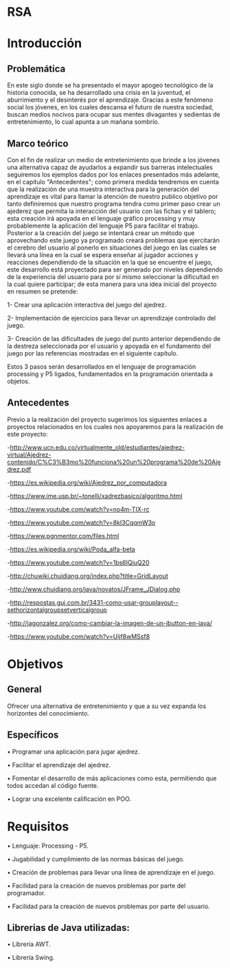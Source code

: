 
# RSA

# Introducción

## Problemática

En este siglo donde se ha presentado el mayor apogeo tecnológico de la historia conocida, se ha desarrollado una crisis en la juventud, el aburrimiento y el desinterés por el aprendizaje. Gracias a este fenómeno social los jóvenes, en los cuales descansa el futuro de nuestra sociedad, buscan medios nocivos para ocupar sus mentes divagantes y sedientas de entretenimiento, lo cual apunta a un mañana sombrío.


## Marco teórico

Con el fin de realizar un medio de entretenimiento que brinde a los jóvenes una alternativa capaz de ayudarlos a expandir sus barreras intelectuales seguiremos los ejemplos dados por los enlaces presentados más adelante, en el capítulo "Antecedentes"; como primera medida tendremos en cuenta que la realización de una muestra interactiva para la generación del aprendizaje es vital para llamar la atención de nuestro publico objetivo por tanto definiremos que nuestro programa tendra como primer paso crear un ajederez que permita la interacción del usuario con las fichas y el tablero; esta creación irá apoyada en el lenguaje gráfico processing y muy probablemente la aplicación del lenguaje P5 para facilitar el trabajo.
Posterior a la creación del juego se intentará crear un método que aprovechando este juego ya programado creará problemas que ejercitarán el cerebro del usuario al ponerlo en situaciones del juego en las cuales se llevará una línea en la cual se espera enseñar al jugador acciones y reacciones dependiendo de la situación en la que se encuentre el juego, este desarrollo está proyectado para ser generado por niveles dependiendo de la experiencia del usuario para por sí mismo seleccionar la dificultad en la cual quiere participar; de esta manera para una idea inicial del proyecto en resumen se pretende:

1- Crear una aplicación interactiva del juego del ajedrez.

2- Implementación de ejercicios para llevar un aprendizaje controlado del juego.

3- Creación de las dificultades de juego del punto anterior dependiendo de la destreza seleccionada por el usuario y apoyada en el fundamento del juego por las referencias mostradas en el siguiente capítulo.

Estos 3 pasos serán desarrollados en el lenguaje de programación processing y P5 ligados, fundamentados en la programación orientada a objetos.

## Antecedentes

Previo a la realización del proyecto sugerimos los siguientes enlaces a proyectos relacionados en los cuales nos apoyaremos para la realización de este proyecto:

-http://www.ucn.edu.co/virtualmente_old/estudiantes/ajedrez-virtual/Ajedrez-contenido/C%C3%B3mo%20funciona%20un%20programa%20de%20Ajedrez.pdf

-https://es.wikipedia.org/wiki/Ajedrez_por_computadora

-https://www.ime.usp.br/~tonelli/xadrezbasico/algoritmo.html

-https://www.youtube.com/watch?v=no4m-TIX-rc

-https://www.youtube.com/watch?v=8kI3CqqmW3o

-https://www.pgnmentor.com/files.html

-https://es.wikipedia.org/wiki/Poda_alfa-beta

-https://www.youtube.com/watch?v=1bs6IQjuQ20

-http://chuwiki.chuidiang.org/index.php?title=GridLayout

-http://www.chuidiang.org/java/novatos/JFrame_JDialog.php

-http://respostas.guj.com.br/3431-como-usar-grouplayout--sethorizontalgroupsetverticalgroup

-http://jagonzalez.org/como-cambiar-la-imagen-de-un-jbutton-en-java/

-https://www.youtube.com/watch?v=Uijf8wMSsf8

# Objetivos

## General

Ofrecer una alternativa de entretenimiento y que a su vez expanda los horizontes del conocimiento.

## Específicos

 • Programar una aplicación para jugar ajedrez.

 • Facilitar el aprendizaje del ajedrez.

 • Fomentar el desarrollo de más aplicaciones como esta, permitiendo que todos accedan al código fuente.

 • Lograr una excelente calificación en POO.


# Requisitos


 • Lenguaje: Processing - P5.
 
 • Jugabilidad y cumplimiento de las normas básicas del juego.
   
 • Creación de problemas para llevar una línea de aprendizaje en el juego.
   
 • Facilidad para la creación de nuevos problemas por parte del programador.
   
 • Facilidad para la creación de nuevos problemas por parte del usuario.

## Librerias de Java utilizadas:

   • Librería AWT.
   
   • Librería Swing.
